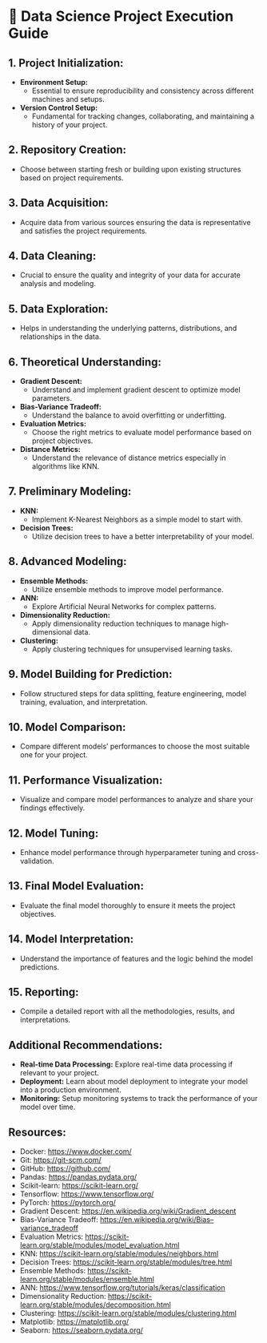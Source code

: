 # 🚀 Data Science Project Execution Guide

## **1. Project Initialization:**
   - **Environment Setup:**
     - Essential to ensure reproducibility and consistency across different machines and setups.
   - **Version Control Setup:**
     - Fundamental for tracking changes, collaborating, and maintaining a history of your project.

## **2. Repository Creation:**
   - Choose between starting fresh or building upon existing structures based on project requirements.

## **3. Data Acquisition:**
   - Acquire data from various sources ensuring the data is representative and satisfies the project requirements.

## **4. Data Cleaning:**
   - Crucial to ensure the quality and integrity of your data for accurate analysis and modeling.

## **5. Data Exploration:**
   - Helps in understanding the underlying patterns, distributions, and relationships in the data.

## **6. Theoretical Understanding:**
   - **Gradient Descent:**
     - Understand and implement gradient descent to optimize model parameters.
   - **Bias-Variance Tradeoff:**
     - Understand the balance to avoid overfitting or underfitting.
   - **Evaluation Metrics:**
     - Choose the right metrics to evaluate model performance based on project objectives.
   - **Distance Metrics:**
     - Understand the relevance of distance metrics especially in algorithms like KNN.

## **7. Preliminary Modeling:**
   - **KNN:**
     - Implement K-Nearest Neighbors as a simple model to start with.
   - **Decision Trees:**
     - Utilize decision trees to have a better interpretability of your model.

## **8. Advanced Modeling:**
   - **Ensemble Methods:**
     - Utilize ensemble methods to improve model performance.
   - **ANN:**
     - Explore Artificial Neural Networks for complex patterns.
   - **Dimensionality Reduction:**
     - Apply dimensionality reduction techniques to manage high-dimensional data.
   - **Clustering:**
     - Apply clustering techniques for unsupervised learning tasks.

## **9. Model Building for Prediction:**
   - Follow structured steps for data splitting, feature engineering, model training, evaluation, and interpretation.

## **10. Model Comparison:**
   - Compare different models’ performances to choose the most suitable one for your project.

## **11. Performance Visualization:**
   - Visualize and compare model performances to analyze and share your findings effectively.

## **12. Model Tuning:**
   - Enhance model performance through hyperparameter tuning and cross-validation.

## **13. Final Model Evaluation:**
   - Evaluate the final model thoroughly to ensure it meets the project objectives.

## **14. Model Interpretation:**
   - Understand the importance of features and the logic behind the model predictions.

## **15. Reporting:**
   - Compile a detailed report with all the methodologies, results, and interpretations.

## **Additional Recommendations:**
   - **Real-time Data Processing:** Explore real-time data processing if relevant to your project.
   - **Deployment:** Learn about model deployment to integrate your model into a production environment.
   - **Monitoring:** Setup monitoring systems to track the performance of your model over time.
   
## **Resources:**
- Docker: https://www.docker.com/
- Git: https://git-scm.com/
- GitHub: https://github.com/
- Pandas: https://pandas.pydata.org/
- Scikit-learn: https://scikit-learn.org/
- Tensorflow: https://www.tensorflow.org/
- PyTorch: https://pytorch.org/
- Gradient Descent: https://en.wikipedia.org/wiki/Gradient_descent
- Bias-Variance Tradeoff: https://en.wikipedia.org/wiki/Bias–variance_tradeoff
- Evaluation Metrics: https://scikit-learn.org/stable/modules/model_evaluation.html
- KNN: https://scikit-learn.org/stable/modules/neighbors.html
- Decision Trees: https://scikit-learn.org/stable/modules/tree.html
- Ensemble Methods: https://scikit-learn.org/stable/modules/ensemble.html
- ANN: https://www.tensorflow.org/tutorials/keras/classification
- Dimensionality Reduction: https://scikit-learn.org/stable/modules/decomposition.html
- Clustering: https://scikit-learn.org/stable/modules/clustering.html
- Matplotlib: https://matplotlib.org/
- Seaborn: https://seaborn.pydata.org/